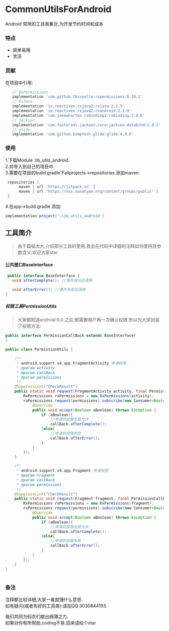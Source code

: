 # CommonUtilsForAndroid
Android 常用的工具类集合,为开发节约时间和成本<br>

### 特点

- 简单易用
- 灵活

### 贡献

在项目中引用:
 ```groovy
    // RxPermissions
    implementation 'com.github.tbruyelle:rxpermissions:0.10.2'
    // RxJava
    implementation 'io.reactivex.rxjava2:rxjava:2.2.5'
    implementation 'io.reactivex.rxjava2:rxandroid:2.1.0'
    implementation 'com.jakewharton.rxbinding2:rxbinding:2.0.0'
    // jackson
    implementation 'com.fasterxml.jackson.core:jackson-databind:2.8.1'
    // glide
    implementation 'com.github.bumptech.glide:glide:4.8.0'
  ```
### 使用
  1.下载Module :lib_utils_android.<br>
  2.并导入到自己的项目中.<br>
  3.需要在项目的build.gradle下allprojects->repositories 添加maven:<br>
  ```groovy
   repositories {
        maven { url 'https://jitpack.io' }
        maven { url "https://oss.sonatype.org/content/groups/public" }
   }
  ```
  4.在app->build.gradle 添加:
  ```groovy
  implementation project(':lib_utils_android')
  ```
        
 
 ## 工具简介
 > 由于篇幅太大,介绍部分工具的使用.我会在代码中详细的注释如何使用及参数含义,欢迎大家star
 #### 公共接口BaseInterface
 ```java
  public interface BaseInterface {
    void afterComplete(); //事件成功后调用

    void afterError(); //事件失败后调用
 }
 ```
 ##### 权限工具PermissionUtils
 > 大家都知道android 6.0 之后.都需要用户再一次确认权限.所以为大家封装了权限方法:
 

 ```java
 public interface PermissionCallBack extends BaseInterface{
 }
```

```java
public class PermissionUtils {

    /**
     * android.support.v4.app.FragmentActivity 申请权限
     * @param activity
     * @param callBack
     * @param permissions
     */
    @SuppressLint("CheckResult")
    public static void request(FragmentActivity activity, final PermissionCallBack callBack, String... permissions){
        RxPermissions rxPermissions = new RxPermissions(activity);
        rxPermissions.request(permissions).subscribe(new Consumer<Boolean>() {
            @Override
            public void accept(Boolean aBoolean) throws Exception {
                if (aBoolean){
                    //申请的权限全部允许
                    callBack.afterComplete();
                }else{
                    //申请的权限失败
                    callBack.afterError();
                }
            }
        });
    }

    /**
     * android.support.v4.app.Fragment 申请权限
     * @param fragment
     * @param callBack
     * @param permissions
     */
    @SuppressLint("CheckResult")
    public static void request(Fragment fragment, final PermissionCallBack callBack, String... permissions){
        RxPermissions rxPermissions = new RxPermissions(fragment);
        rxPermissions.request(permissions).subscribe(new Consumer<Boolean>() {
            @Override
            public void accept(Boolean aBoolean) throws Exception {
                if (aBoolean){
                    //申请的权限全部允许
                    callBack.afterComplete();
                }else{
                    //申请的权限失败
                    callBack.afterError();
                }
            }
        });
    }
}
 
 ```
 


### 备注

注释都比较详细,大家一看就懂什么意思.<br>如有疑问(或者有好的工具类):请加QQ:3030844193.

我们共同为码农们献出绵薄之力.<br>如果对你有所帮助,coding不易.回来请给个star
